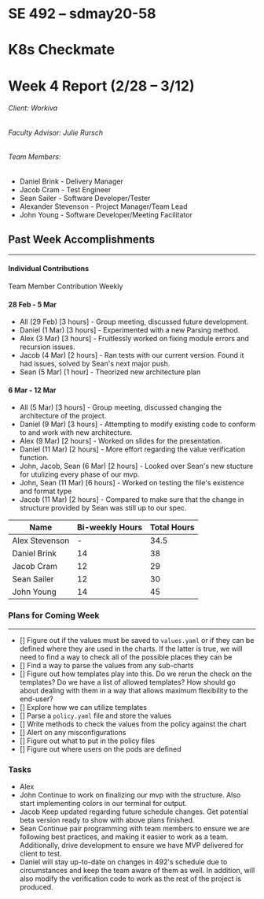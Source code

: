 ﻿SE 492 – sdmay20-58
===
# K8s Checkmate
# Week 4 Report (2/28 – 3/12)
###### Client: Workiva
###### Faculty Advisor: Julie Rursch
###### Team Members:
- Daniel Brink - Delivery Manager
- Jacob Cram - Test Engineer
- Sean Sailer - Software Developer/Tester
- Alexander Stevenson - Project Manager/Team Lead
- John Young - Software Developer/Meeting Facilitator


## Past Week Accomplishments
---
#### Individual Contributions
Team Member Contribution Weekly


#### 28 Feb - 5 Mar
- All (29 Feb) [3 hours] - Group meeting, discussed future development.
- Daniel (1 Mar) [3 hours] - Experimented with a new Parsing method.
- Alex (3 Mar) [3 hours] - Fruitlessly worked on fixing module errors and recursion issues.
- Jacob (4 Mar) [2 hours] - Ran tests with our current version. Found it had issues, solved by Sean's next major push.
- Sean (5 Mar) [1 hour] - Theorized new architecture plan




#### 6 Mar - 12 Mar
- All (5 Mar) [3 hours] - Group meeting, discussed changing the architecture of the project.
- Daniel (9 Mar) [3 hours] - Attempting to modify existing code to conform to and work with new architecture.
- Alex (9 Mar) [2 hours] - Worked on slides for the presentation.
- Daniel (11 Mar) [2 hours] - More effort regarding the value verification function.
- John, Jacob, Sean (6 Mar) [2 hours] - Looked over Sean's new stucture for utulizing every phase of our mvp.
- John, Sean (11 Mar) [6 hours] - Worked on testing the file's existence and format type 
- Jacob (11 Mar) [2 hours] - Compared to make sure that the change in structure provided by Sean was still up to our spec.



| Name  | Bi-weekly Hours | Total Hours  |
|---|---|---|
| Alex Stevenson  | -  | 34.5  |
| Daniel Brink  | 14  | 38  |
| Jacob Cram  | 12 |  29 |
| Sean Sailer  | 12  | 30  |
| John Young  | 14  | 45 |


### Plans for Coming Week
---
- [] Figure out if the values must be saved to `values.yaml` or if they can be defined where they are used in the charts. If the latter is true, we will need to find a way to check all of the possible places they can be
- [] Find a way to parse the values from any sub-charts
- [] Figure out how templates play into this. Do we rerun the check on the templates? Do we have a list of allowed templates? How should go about dealing with them in a way that allows maximum flexibility to the end-user?
- [] Explore how we can utilize templates
- [] Parse a `policy.yaml` file and store the values
- [] Write methods to check the values from the policy against the chart
- [] Alert on any misconfigurations
- [] Figure out what to put in the policy files
- [] Figure out where users on the pods are defined

### Tasks 

- Alex  
- John Continue to work on finalizing our mvp with the structure. Also start implementing colors in our terminal for output.
- Jacob Keep updated regarding future schedule changes. Get potential beta version ready to show with above plans finished.
- Sean Continue pair programming with team members to ensure we are following best practices, and making it easier to work as a team. Additionally, drive development to ensure we have MVP delivered for client to test.
- Daniel will stay up-to-date on changes in 492's schedule due to circumstances and keep the team aware of them as well.  In addition, will also modify the verification code to work as the rest of the project is produced.
